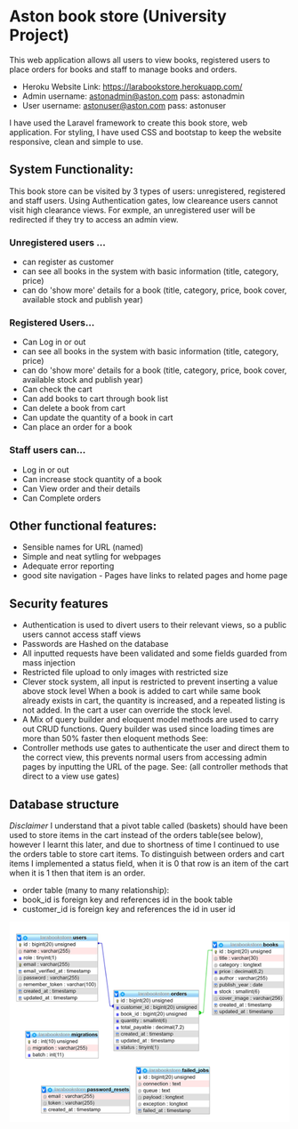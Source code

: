 # Aston book store (University Project)
This web application allows all users to view books, registered users to place orders for books and staff to manage books and orders.

- Heroku Website Link: https://larabookstore.herokuapp.com/
- Admin username: astonadmin@aston.com pass: astonadmin
- User username: astonuser@aston.com pass: astonuser

I have used the Laravel framework to create this book store, web application. For styling, I have used CSS and bootstap to keep the website responsive, clean and simple to use. 

## System Functionality:
This book store can be visited by 3 types of users: unregistered, registered and staff users. Using Authentication gates, low cleareance users cannot visit high clearance views. For exmple, an unregistered user will be redirected if they try to access an admin view.

### Unregistered users …
- can register as customer
- can see all books in the system with basic information (title, category, price)
- can do 'show more' details for a book (title, category, price, book cover, available stock and publish year)

### Registered Users…
- Can Log in or out
- can see all books in the system with basic information (title, category, price)
- can do 'show more' details for a book (title, category, price, book cover, available stock and publish year)
- Can check the cart
- Can add books to cart through book list
- Can delete a book from cart
- Can update the quantity of a book in cart
- Can place an order for a book

### Staff users can…
- Log in or out
- Can increase stock quantity of a book
- Can View order and their details
- Can Complete orders

## Other functional features:
- Sensible names for URL (named)
- Simple and neat sytling for webpages
- Adequate error reporting
- good site navigation - Pages have links to related pages and home page 

## Security features
- Authentication is used to divert users to their relevant views, so a public users cannot access
staff views
- Passwords are Hashed on the database
- All inputted requests have been validated and some fields guarded from mass injection
- Restricted file upload to only images with restricted size
- Clever stock system, all input is restricted to prevent inserting a value above stock level
When a book is added to cart while same book already exists in cart, the quantity is
increased, and a repeated listing is not added.
In the cart a user can override the stock level.
- A Mix of query builder and eloquent model methods are used to carry out CRUD functions.
Query builder was used since loading times are more than 50% faster then eloquent
methods
See:
- Controller methods use gates to authenticate the user and direct them to the correct view,
this prevents normal users from accessing admin pages by inputting the URL of the page.
See: (all controller methods that direct to a view use gates)

## Database structure

*Disclaimer*
I understand that a pivot table called (baskets) should have been used to store items in
the cart instead of the orders table(see below), however I learnt this later, and due to
shortness of time I continued to use the orders table to store cart items. To distinguish
between orders and cart items I implemented a status field, when it is 0 that row is an item
of the cart when it is 1 then that item is an order.


- order table (many to many relationship):
- book_id is foreign key and references id in the book table
- customer_id is foreign key and references the id in user id

![](read_me_images/db_table.png)
















